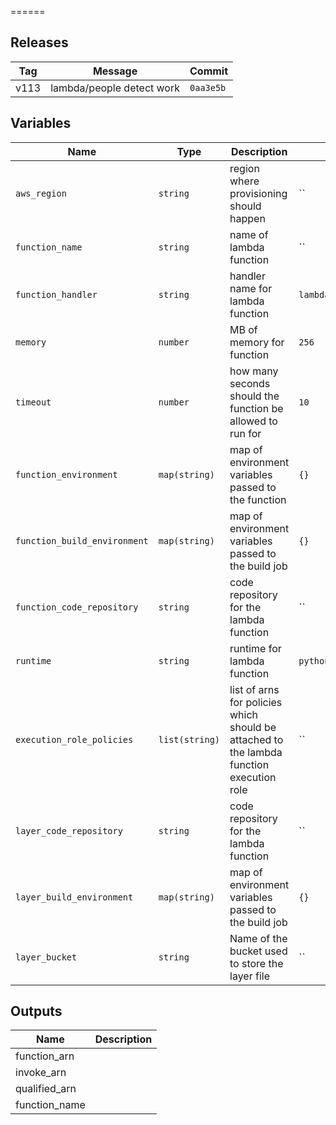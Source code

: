 
======




Releases
------

|Tag | Message | Commit|
--- | --- | ---
v113 | lambda/people detect work | `0aa3e5b`

Variables
------

|Name | Type | Description | Default Value|
--- | --- | --- | ---
`aws_region` | `string` | region where provisioning should happen | ``
`function_name` | `string` | name of lambda function | ``
`function_handler` | `string` | handler name for lambda function | `lambda_function.lambda_handler`
`memory` | `number` | MB of memory for function | `256`
`timeout` | `number` | how many seconds should the function be allowed to run for | `10`
`function_environment` | `map(string)` | map of environment variables passed to the function | `{}`
`function_build_environment` | `map(string)` | map of environment variables passed to the build job | `{}`
`function_code_repository` | `string` | code repository for the lambda function | ``
`runtime` | `string` | runtime for lambda function | `python3.7`
`execution_role_policies` | `list(string)` | list of arns for policies which should be attached to the lambda function execution role | ``
`layer_code_repository` | `string` | code repository for the lambda function | ``
`layer_build_environment` | `map(string)` | map of environment variables passed to the build job | `{}`
`layer_bucket` | `string` | Name of the bucket used to store the layer file | ``

Outputs
------

|Name | Description|
--- | ---
function_arn | 
invoke_arn | 
qualified_arn | 
function_name | 

